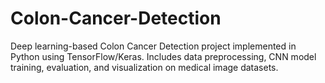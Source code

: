 # Colon-Cancer-Detection
Deep learning-based Colon Cancer Detection project implemented in Python using TensorFlow/Keras. Includes data preprocessing, CNN model training, evaluation, and visualization on medical image datasets.
